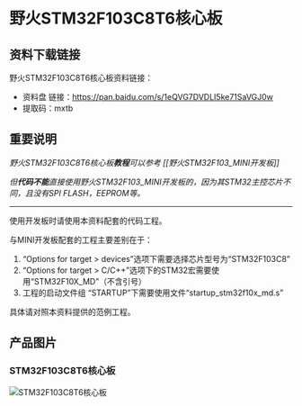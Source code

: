 # 野火STM32F103C8T6核心板

## 资料下载链接

野火STM32F103C8T6核心板资料链接：

* 资料盘 链接：https://pan.baidu.com/s/1eQVG7DVDLI5ke71SaVGJ0w 
* 提取码：mxtb 


## 重要说明


_野火STM32F103C8T6核心板**教程**可以参考 [[野火STM32F103_MINI开发板]]_

_但**代码不能**直接使用野火STM32F103_MINI开发板的，因为其STM32主控芯片不同，且没有SPI FLASH，EEPROM等。_



***

使用开发板时请使用本资料配套的代码工程。

与MINI开发板配套的工程主要差别在于：

1. “Options for target > devices”选项下需要选择芯片型号为“STM32F103C8”
2. “Options for target > C/C++”选项下的STM32宏需要使用“STM32F10X_MD”（不含引号）
3. 工程的启动文件组 “STARTUP”下需要使用文件“startup_stm32f10x_md.s”

具体请对照本资料提供的范例工程。






## 产品图片
### STM32F103C8T6核心板
![STM32F103C8T6核心板](https://raw.githubusercontent.com/wiki/Embdefire/products/images/STM32系列产品/STM32F103C8T6核心板/STM32F103C8T6核心板.jpg)